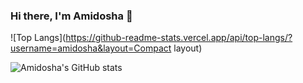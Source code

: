 ### Hi there, I'm Amidosha 👋

<!--
**Amidosha/amidosha** is a ✨ _special_ ✨ repository because its `README.md` (this file) appears on your GitHub profile.

Here are some ideas to get you started:

- 🔭 I’m currently working on ...
- 🌱 I’m currently learning ...
- 👯 I’m looking to collaborate on ...
- 🤔 I’m looking for help with ...
- 💬 Ask me about ...
- 📫 How to reach me: ...
- 😄 Pronouns: ...
- ⚡ Fun fact: ...
-->
![Top Langs](https://github-readme-stats.vercel.app/api/top-langs/?username=amidosha&layout=Compact layout)  

![Amidosha's GitHub stats](https://github-readme-stats.vercel.app/api?username=amidosha&show_icons=true&theme=vue)

